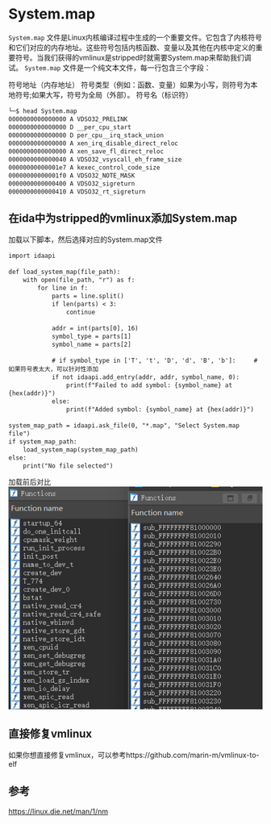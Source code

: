 # System.map

`System.map` 文件是Linux内核编译过程中生成的一个重要文件。它包含了内核符号和它们对应的内存地址。这些符号包括内核函数、变量以及其他在内核中定义的重要符号。当我们获得的vmlinux是stripped时就需要System.map来帮助我们调试。
`System.map` 文件是一个纯文本文件，每一行包含三个字段：

符号地址（内存地址）
符号类型（例如：函数、变量）如果为小写，则符号为本地符号;如果大写，符号为全局（外部）。
符号名（标识符）
```
└─$ head System.map                 
0000000000000000 A VDSO32_PRELINK
0000000000000000 D __per_cpu_start
0000000000000000 D per_cpu__irq_stack_union
0000000000000000 A xen_irq_disable_direct_reloc
0000000000000000 A xen_save_fl_direct_reloc
0000000000000040 A VDSO32_vsyscall_eh_frame_size
00000000000001e7 A kexec_control_code_size
00000000000001f0 A VDSO32_NOTE_MASK
0000000000000400 A VDSO32_sigreturn
0000000000000410 A VDSO32_rt_sigreturn
```

## 在ida中为stripped的vmlinux添加System.map

加载以下脚本，然后选择对应的System.map文件
```
import idaapi

def load_system_map(file_path):
    with open(file_path, "r") as f:
        for line in f:
            parts = line.split()
            if len(parts) < 3:
                continue
            
            addr = int(parts[0], 16)
            symbol_type = parts[1]
            symbol_name = parts[2]
            
            # if symbol_type in ['T', 't', 'D', 'd', 'B', 'b']:     #如果符号表太大，可以针对性添加
            if not idaapi.add_entry(addr, addr, symbol_name, 0):
                print(f"Failed to add symbol: {symbol_name} at {hex(addr)}")
            else:
                print(f"Added symbol: {symbol_name} at {hex(addr)}")

system_map_path = idaapi.ask_file(0, "*.map", "Select System.map file")
if system_map_path:
    load_system_map(system_map_path)
else:
    print("No file selected")

```

加载前后对比
![System.map-load-diff](figure/System.map-load-diff.png)


## 直接修复vmlinux

如果你想直接修复vmlinux，可以参考https://github.com/marin-m/vmlinux-to-elf

## 参考
https://linux.die.net/man/1/nm